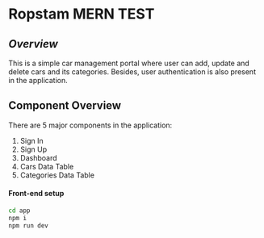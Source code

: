 # Ropstam MERN TEST

## _Overview_

This is a simple car management portal where user can add, update and delete cars and its categories. Besides, user authentication is also present in the application.

## Component Overview

There are 5 major components in the application:

1. Sign In
2. Sign Up
3. Dashboard
4. Cars Data Table
5. Categories Data Table

#### Front-end setup

```sh
cd app
npm i
npm run dev
```
